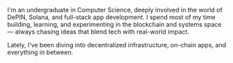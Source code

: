 I'm an undergraduate in Computer Science, deeply involved in the world of DePIN, Solana, and full-stack app development.
I spend most of my time building, learning, and experimenting in the blockchain and systems space — always chasing ideas that blend tech with real-world impact.

Lately, I’ve been diving into decentralized infrastructure, on-chain apps, and everything in between.
